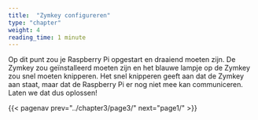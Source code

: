 ```yaml
---
title:  "Zymkey configureren"
type: "chapter"
weight: 4
reading_time: 1 minute
---
```


Op dit punt zou je Raspberry Pi opgestart en draaiend moeten zijn. De Zymkey zou geïnstalleerd moeten zijn en het blauwe lampje op de Zymkey zou snel moeten knipperen. Het snel knipperen geeft aan dat de Zymkey aan staat, maar dat de Raspberry Pi er nog niet mee kan communiceren. Laten we dat dus oplossen!


{{< pagenav prev="../chapter3/page3/" next="page1/" >}}
